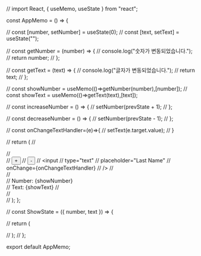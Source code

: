 // import React, { useMemo, useState } from "react";

const AppMemo = () => {

//   const [number, setNumber] = useState(0);
//   const [text, setText] = useState("");

  // const getNumber = (number) => {
  //   console.log("숫자가 변동되었습니다.");
  //   return number;
  // };
  
  // const getText = (text) => {
  //   console.log("글자가 변동되었습니다.");
  //   return text;
  // };

  // const showNumber = useMemo(()=>getNumber(number),[number]);
  // const showText = useMemo(()=>getText(text),[text]);


  // const increaseNumber = () => {
  //   setNumber(prevState + 1);
  // };

  // const decreaseNumber = () => {
  //   setNumber(prevState - 1);
  // };

  // const onChangeTextHandler=(e)=>{
  //   setText(e.target.value);
  // }

//   return (
//     <div className="App">
//       <div>
//         <button onClick={increaseNumber}>+</button>
//         <button onClick={decreaseNumber}>-</button>
//         <input
//           type="text"
//           placeholder="Last Name"
//           onChange={onChangeTextHandler}
//         />
//       </div>
//       <div className="info-wrapper">
//       Number: {showNumber} <br />
//       Text: {showText}
//     </div>
//     </div>
//   );
};


// const ShowState = ({ number, text }) => {
  
//   return (

//   );
// };







export default AppMemo;